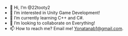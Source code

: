 - 👋 Hi, I’m @22tooty2
- 👀 I’m interested in Unity Game Development!
- 🌱 I’m currently learning C++ and C#.
- 💞️ I’m looking to collaborate on Everything!
- 📫 How to reach me? Email me! Yonatanab1@gmail.com.

<!---
22tooty2/22tooty2 is a ✨ special ✨ repository because its `README.md` (this file) appears on your GitHub profile.
You can click the Preview link to take a look at your changes.
--->
